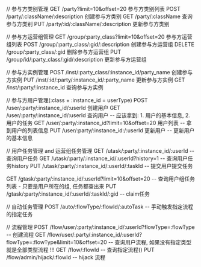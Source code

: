 // 参与方类别管理
GET  /party?limit=10&offset=20             参与方类别列表
POST /party/:className/:description        创建参与方类别
GET  /party/:className                     查询参与方类别
PUT  /party/:id/:className/:description    更新参与方类别

// 参与方运营组管理
GET    /group/:party_class?limit=10&offset=20      参与方运营组列表
POST   /group/:party_class/:gid/:description       创建参与方运营组
DELETE /group/:party_class/:gid                    删除参与方运营组
PUT    /group/id/:party_class/:gid/:description    更新参与方运营组

// 参与方实例管理
POST /inst/:party_class/:instance_id/party_name       创建参与方实例
PUT  /inst/:id/:party/:instance_id/:party_name        更新参与方实例
GET  /inst/:party/:instance_id                        查询参与方实例

// 参与方用户管理(:class + :instance_id = userType)
POST /user/:party/:instance_id/:userId                 创建用户
GET  /user/:party/:instance_id/:userId                 查询用户  -- 应该拿到: 1. 用户的基本信息, 2. 用户的任务
GET  /user/:party/:instance_id?limit=10&offset=20      用户列表  -- 拿到用户的列表信息
PUT  /user/:party/:instance_id:/:userId                更新用户  -- 更新用户的基本信息

// 用户任务管理  and 运营组任务管理
GET /utask/:party/:instance_id/:userId                           -- 查询用户任务
GET /utask/:party/:instance_id/:userId?history=1                 -- 查询用户任务history
PUT /utask/:party/:instance_id/:userId/:taskId                   -- 提交用户提交任务

GET /gtask/:party/:instance_id/:userId?limit=10&offset=20        -- 查询用户组任务列表 - 只要是用户所在的组, 任务都查出来
PUT /gtask/:party/:instance_id/:userId/:taskId/:gid                   -- claim任务

// 自动任务管理
POST /auto/:flowType/:flowId/:autoTask   -- 手动触发指定流程的指定任务

// 流程管理
POST /flow/user/:party/:instance_id/:userId?flowType=:flowType                     -- 创建流程
GET  /flow/user/:party/:instance_id/:userId?flowType=:flowType&limit=10&offset=20  -- 查询用户流程, 如果没有指定类型就是全部类型流程  !!!
GET  /flow/:flowId                                                              -- 查询指定流程()
PUT  /flow/admin/hijack/:flowId                                                 --  hijack 流程
